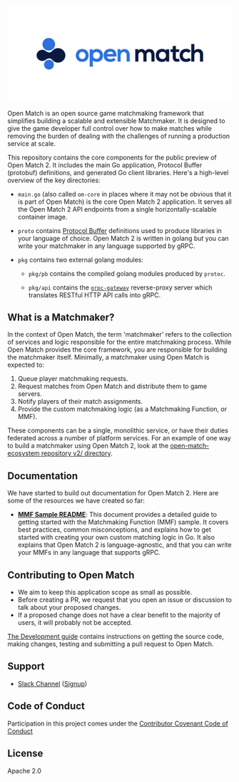 ![Open Match](https://github.com/googleforgames/open-match-docs/blob/master/site/static/images/logo-with-name.png)

Open Match is an open source game matchmaking framework that simplifies building
a scalable and extensible Matchmaker. It is designed to give the game developer
full control over how to make matches while removing the burden of dealing with
the challenges of running a production service at scale.

This repository contains the core components for the public preview of Open Match 2. It includes the main Go application, Protocol Buffer (protobuf) definitions, and generated Go client libraries. Here's a high-level overview of the key directories:

* `main.go` (also called `om-core` in places where it may not be obvious that it is part of Open Match) is the core Open Match 2 application. It serves all the Open Match 2 API endpoints from a single horizontally-scalable container image.

* `proto` contains [Protocol Buffer](https://protobuf.dev/) definitions used to produce libraries in your language of choice. Open Match 2 is written in golang but you can write your matchmaker in any language supported by gRPC.

* `pkg` contains two external golang modules:

  * `pkg/pb` contains the compiled golang modules produced by `protoc`.

  * `pkg/api` contains the [`grpc-gateway`](https://github.com/grpc-ecosystem/grpc-gateway) reverse-proxy server which translates RESTful HTTP API calls into gRPC.

## What is a Matchmaker?

In the context of Open Match, the term 'matchmaker' refers to the collection of services and logic responsible for the entire matchmaking process. While Open Match provides the core framework, you are responsible for building the matchmaker itself. Minimally, a matchmaker using Open Match is expected to:

1. Queue player matchmaking requests.
1. Request matches from Open Match and distribute them to game servers.
1. Notify players of their match assignments.
1. Provide the custom matchmaking logic (as a Matchmaking Function, or MMF).

These components can be a single, monolithic service, or have their duties federated across a number of platform services.  For an example of one way to build a matchmaker using Open Match 2, look at the [open-match-ecosystem repository v2/ directory](https://github.com/googleforgames/open-match-ecosystem/tree/main/v2).

## Documentation

We have started to build out documentation for Open Match 2. Here are some of the resources we have created so far:

* [**MMF Sample README**](https://github.com/googleforgames/open-match-ecosystem/tree/main/v2/examples/mmf/README.md): This document provides a detailed guide to getting started with the Matchmaking Function (MMF) sample. It covers best practices, common misconceptions, and explains how to get started with creating your own custom matching logic in Go. It also explains that Open Match 2 is language-agnostic, and that you can write your MMFs in any language that supports gRPC.

## Contributing to Open Match

* We aim to keep this application scope as small as possible.
* Before creating a PR, we request that you open an issue or discussion to talk about your proposed changes.
* If a proposed change does not have a clear benefit to the majority of users, it will probably not be accepted.

[The Development guide](docs/DEVELOPMENT.md) contains instructions on getting the source code, making changes, testing and submitting a pull request to Open Match.

## Support

* [Slack Channel](https://open-match.slack.com/) ([Signup](https://join.slack.com/t/open-match/shared_invite/zt-5k57lph3-Oe0WdatzL32xv6tPG3PfzQ))

## Code of Conduct

Participation in this project comes under the [Contributor Covenant Code of Conduct](code-of-conduct.md)

## License

Apache 2.0
